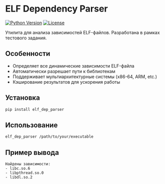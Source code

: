 # ELF Dependency Parser

[![Python Version](https://img.shields.io/badge/python-3.8+-blue.svg)](https://www.python.org/)
[![License](https://img.shields.io/badge/license-MIT-green.svg)](LICENSE)

Утилита для анализа зависимостей ELF-файлов. Разработана в рамках тестового задания.

## Особенности

- Определяет все динамические зависимости ELF-файла
- Автоматически разрешает пути к библиотекам
- Поддерживает мультиархитектурные системы (x86-64, ARM, etc.)
- Кэширование результатов для ускорения работы

## Установка

```bash
pip install elf_dep_parser
```

## Использование

```bash
elf_dep_parser /path/to/your/executable
```

## Пример вывода

```console
Найдены зависимости:
- libc.so.6
- libpthread.so.0
- libdl.so.2
```